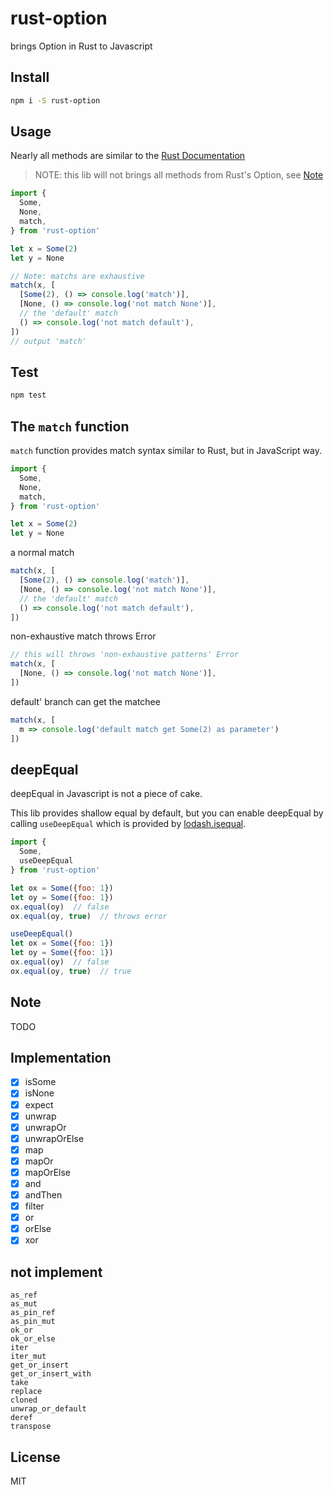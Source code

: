 # rust-option

brings Option in Rust to Javascript

## Install

```bash
npm i -S rust-option
```

## Usage

Nearly all methods are similar to the [Rust Documentation][option]

> NOTE: this lib will not brings all methods from Rust's Option, see [Note](#Note)

```javascript
import {
  Some,
  None,
  match,
} from 'rust-option'

let x = Some(2)
let y = None

// Note: matchs are exhaustive
match(x, [
  [Some(2), () => console.log('match')],
  [None, () => console.log('not match None')],
  // the 'default' match
  () => console.log('not match default'),
])
// output 'match'
```

[option]: https://doc.rust-lang.org/std/option/enum.Option.html

## Test

```bash
npm test
```

## The `match` function

`match` function provides match syntax similar to Rust, but in JavaScript way.

```javascript
import {
  Some,
  None,
  match,
} from 'rust-option'

let x = Some(2)
let y = None
```

a normal match

```javascript
match(x, [
  [Some(2), () => console.log('match')],
  [None, () => console.log('not match None')],
  // the 'default' match
  () => console.log('not match default'),
])
```

non-exhaustive match throws Error

```javascript
// this will throws 'non-exhaustive patterns' Error
match(x, [
  [None, () => console.log('not match None')],
])
```

default' branch can get the matchee

```javascript
match(x, [
  m => console.log('default match get Some(2) as parameter')
])
```

## deepEqual

deepEqual in Javascript is not a piece of cake.

This lib provides shallow equal by default, but you can enable deepEqual by calling `useDeepEqual` which is provided by [lodash.isequal][lodash.isequal].

```javascript
import {
  Some,
  useDeepEqual
} from 'rust-option'

let ox = Some({foo: 1})
let oy = Some({foo: 1})
ox.equal(oy)  // false
ox.equal(oy, true)  // throws error

useDeepEqual()
let ox = Some({foo: 1})
let oy = Some({foo: 1})
ox.equal(oy)  // false
ox.equal(oy, true)  // true
```

[lodash.isequal]: https://www.npmjs.com/package/lodash.isequal

<a name="#Note"></a>
## Note

TODO

## Implementation

- [x] isSome
- [x] isNone
- [x] expect
- [x] unwrap
- [x] unwrapOr
- [x] unwrapOrElse
- [x] map
- [x] mapOr
- [x] mapOrElse
- [x] and
- [x] andThen
- [x] filter
- [x] or
- [x] orElse
- [x] xor

## not implement

```text
as_ref
as_mut
as_pin_ref
as_pin_mut
ok_or
ok_or_else
iter
iter_mut
get_or_insert
get_or_insert_with
take
replace
cloned
unwrap_or_default
deref
transpose
```

## License

MIT